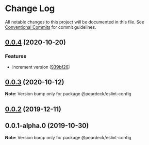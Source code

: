 # Change Log

All notable changes to this project will be documented in this file.
See [Conventional Commits](https://conventionalcommits.org) for commit guidelines.

## [0.0.4](https://github.com/peardeck/peardeck-uikit/compare/@peardeck/eslint-config@0.0.2...@peardeck/eslint-config@0.0.4) (2020-10-20)


### Features

* increment version ([939bf26](https://github.com/peardeck/peardeck-uikit/commit/939bf26356033e38a2f29b9379845d3d605c3da6))





## [0.0.3](https://github.com/peardeck/peardeck-uikit/compare/@peardeck/eslint-config@0.0.2...@peardeck/eslint-config@0.0.3) (2020-10-12)

**Note:** Version bump only for package @peardeck/eslint-config





## [0.0.2](https://github.com/peardeck/peardeck-uikit/compare/@peardeck/eslint-config@0.0.3-alpha.0...@peardeck/eslint-config@0.0.2) (2019-12-11)



## 0.0.1-alpha.0 (2019-10-30)

**Note:** Version bump only for package @peardeck/eslint-config
